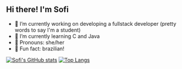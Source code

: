 ## Hi there! I'm Sofi

- 🧡 I’m currently working on developing a fullstack developer (pretty words to say I'm a student)
- 🤍 I’m currently learning C and Java
- 🩷 Pronouns: she/her
- 🪸 Fun fact: brazilian!

[![Sofi's GitHub stats](https://github-readme-stats.vercel.app/api?username=soficb14&show_icons=true&theme=tokyonight)](https://github.com/soficb14/github-readme-stats)
[![Top Langs](https://github-readme-stats.vercel.app/api/top-langs/?username=soficb14&hide_progress=true)](https://github.com/soficb14/github-readme-stats)
